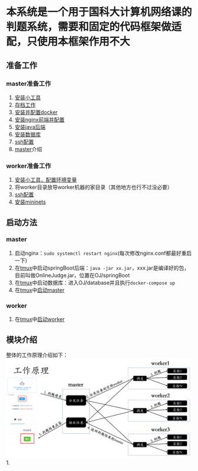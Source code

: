 # 本系统是一个用于国科大计算机网络课的判题系统，需要和固定的代码框架做适配，只使用本框架作用不大

## 准备工作
### master准备工作
1. [安装小工具](./Readme/other.md)
2. [存档工作](./Readme/archive.md)
4. [安装并配置docker](./Readme/docker.md)
5. [安装nginx前端并配置](./Readme/nginx.md)
6. [安装java后端](./Readme/springBoot.md)
7. [安装数据库](./Readme/database.md)
8. [ssh配置](./Readme/ssh.md)
9. [master](./Readme/master.md)介绍

### worker准备工作
1. [安装小工具，配置环境变量](./Readme/other.md)
2. 将worker目录放导worker机器的家目录（其他地方也行不过没必要）
3. [ssh配置](./Readme/ssh.md)
4. [安装mininets](./Readme/mininet.md)

## 启动方法
### master
1. 启动nginx：`sudo systemctl restart nginx`(每次修改nginx.conf都最好重启一下)
2. 在[tmux](./Readme/tmux.md)中启动springBoot后端：`java -jar xx.jar`，xxx.jar是编译好的包，目前叫做OnlineJudge.jar，位置在OJ/springBoot
3. 在[tmux](./Readme/tmux.md)中启动数据库：进入OJ/database并且执行`docker-compose up`
4. 在[tmux](./Readme/tmux.md)中[启动master](./Readme/master.md)

### worker
1. 在[tmux](./Readme/tmux.md)中[启动worker](./Readme/worker.md)

## 模块介绍
整体的工作原理介绍如下：
![工作原理](./Readme/image/工作原理.png)
1. 